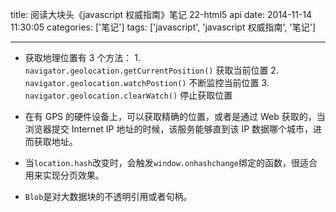 title: 阅读大块头《javascript 权威指南》笔记 22-html5 api
date: 2014-11-14 11:30:05
categories: ['笔记']
tags: ['javascript', 'javascript 权威指南', '笔记']

---

- 获取地理位置有 3 个方法： 1. `navigator.geolocation.getCurrentPosition()` 获取当前位置 2. `navigator.geolocation.watchPostion()` 不断监控当前位置 3. `navigator.geolocation.clearWatch()` 停止获取位置

- 在有 GPS 的硬件设备上，可以获取精确的位置，或者是通过 Web 获取的，当浏览器提交 Internet IP 地址的时候，该服务能够直到该 IP 数据哪个城市，进而获取地址。

- 当`location.hash`改变时，会触发`window.onhashchange`绑定的函数，很适合用来实现分页效果。

- `Blob`是对大数据块的不透明引用或者句柄。
